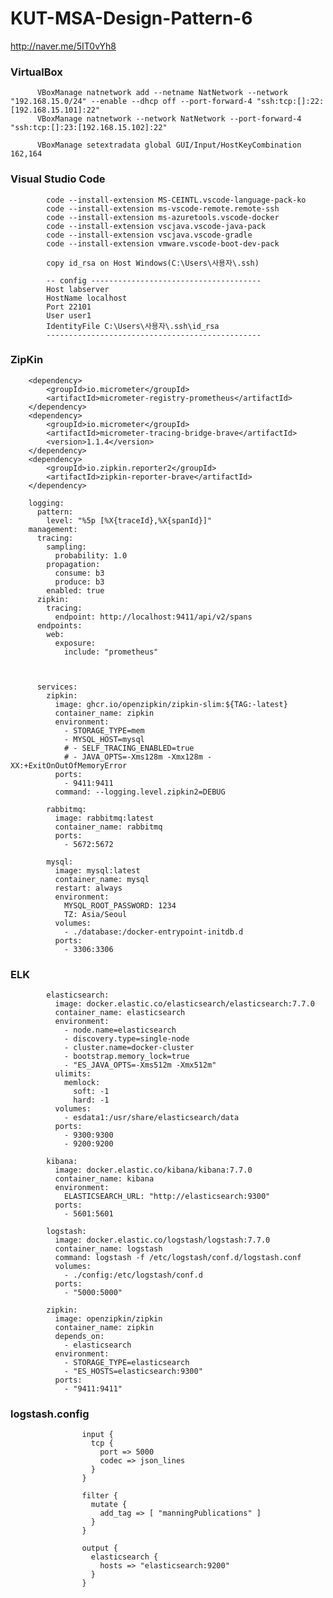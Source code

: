 # KUT-MSA-Design-Pattern-6

http://naver.me/5IT0vYh8

### VirtualBox 

          VBoxManage natnetwork add --netname NatNetwork --network "192.168.15.0/24" --enable --dhcp off --port-forward-4 "ssh:tcp:[]:22:[192.168.15.101]:22"
          VBoxManage natnetwork --network NatNetwork --port-forward-4 "ssh:tcp:[]:23:[192.168.15.102]:22"
          
          VBoxManage setextradata global GUI/Input/HostKeyCombination 162,164

### Visual Studio Code

            code --install-extension MS-CEINTL.vscode-language-pack-ko
            code --install-extension ms-vscode-remote.remote-ssh
            code --install-extension ms-azuretools.vscode-docker
            code --install-extension vscjava.vscode-java-pack
            code --install-extension vscjava.vscode-gradle
            code --install-extension vmware.vscode-boot-dev-pack
          
            copy id_rsa on Host Windows(C:\Users\사용자\.ssh)
          
            -- config --------------------------------------
            Host labserver
            HostName localhost
            Port 22101
            User user1
            IdentityFile C:\Users\사용자\.ssh\id_rsa
            ------------------------------------------------


### ZipKin

        <dependency>
            <groupId>io.micrometer</groupId>
            <artifactId>micrometer-registry-prometheus</artifactId>
        </dependency>
        <dependency>
            <groupId>io.micrometer</groupId>
            <artifactId>micrometer-tracing-bridge-brave</artifactId>
            <version>1.1.4</version>
        </dependency>
        <dependency>
            <groupId>io.zipkin.reporter2</groupId>
            <artifactId>zipkin-reporter-brave</artifactId>
        </dependency>

        logging:
          pattern:
            level: "%5p [%X{traceId},%X{spanId}]"
        management:
          tracing:
            sampling:
              probability: 1.0
            propagation:
              consume: b3
              produce: b3
            enabled: true
          zipkin:
            tracing:
              endpoint: http://localhost:9411/api/v2/spans
          endpoints:
            web:
              exposure:
                include: "prometheus"   



          services:
            zipkin:
              image: ghcr.io/openzipkin/zipkin-slim:${TAG:-latest}
              container_name: zipkin
              environment:
                - STORAGE_TYPE=mem
                - MYSQL_HOST=mysql
                # - SELF_TRACING_ENABLED=true
                # - JAVA_OPTS=-Xms128m -Xmx128m -XX:+ExitOnOutOfMemoryError
              ports:
                - 9411:9411
              command: --logging.level.zipkin2=DEBUG
          
            rabbitmq:
              image: rabbitmq:latest
              container_name: rabbitmq
              ports:
                - 5672:5672
          
            mysql:
              image: mysql:latest
              container_name: mysql
              restart: always
              environment:
                MYSQL_ROOT_PASSWORD: 1234
                TZ: Asia/Seoul
              volumes:
                - ./database:/docker-entrypoint-initdb.d
              ports:
                - 3306:3306

### ELK
            elasticsearch:
              image: docker.elastic.co/elasticsearch/elasticsearch:7.7.0
              container_name: elasticsearch
              environment:
                - node.name=elasticsearch
                - discovery.type=single-node
                - cluster.name=docker-cluster
                - bootstrap.memory_lock=true
                - "ES_JAVA_OPTS=-Xms512m -Xmx512m"
              ulimits:
                memlock:
                  soft: -1
                  hard: -1
              volumes:
                - esdata1:/usr/share/elasticsearch/data
              ports:
                - 9300:9300
                - 9200:9200
          
            kibana:
              image: docker.elastic.co/kibana/kibana:7.7.0
              container_name: kibana
              environment:
                ELASTICSEARCH_URL: "http://elasticsearch:9300"
              ports:
                - 5601:5601
          
            logstash:
              image: docker.elastic.co/logstash/logstash:7.7.0
              container_name: logstash
              command: logstash -f /etc/logstash/conf.d/logstash.conf
              volumes:
                - ./config:/etc/logstash/conf.d
              ports:
                - "5000:5000"
          
            zipkin: 
              image: openzipkin/zipkin 
              container_name: zipkin
              depends_on: 
                - elasticsearch
              environment: 
                - STORAGE_TYPE=elasticsearch
                - "ES_HOSTS=elasticsearch:9300"
              ports:
                - "9411:9411"

### logstash.config

                    input {
                      tcp {
                        port => 5000
                        codec => json_lines
                      }
                    }
                    
                    filter {
                      mutate {
                        add_tag => [ "manningPublications" ]
                      }
                    }
                    
                    output {
                      elasticsearch {
                        hosts => "elasticsearch:9200"
                      }
                    }
